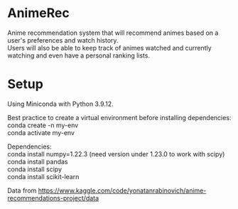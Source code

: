 # AnimeRec

Anime recommendation system that will recommend animes based on a user's preferences and watch history.\
Users will also be able to keep track of animes watched and currently watching and even have a personal ranking lists.


# Setup

Using Miniconda with Python 3.9.12.

Best practice to create a virtual environment before installing dependencies:
conda create -n my-env\
conda activate my-env

Dependencies:\
conda install numpy=1.22.3 (need version under 1.23.0 to work with scipy)\
conda install pandas\
conda install scipy\
conda install scikit-learn

Data from https://www.kaggle.com/code/yonatanrabinovich/anime-recommendations-project/data
